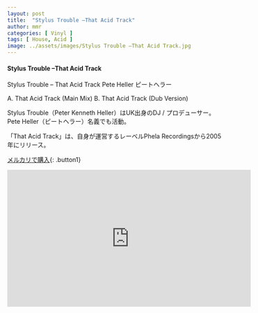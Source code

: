 ```yaml
---
layout: post
title:  "Stylus Trouble –That Acid Track"
author: mmr
categories: [ Vinyl ]
tags: [ House, Acid ]
image: ../assets/images/Stylus Trouble –That Acid Track.jpg
---
```


#### Stylus Trouble –That Acid Track

Stylus Trouble – That Acid Track
Pete Heller ピートヘラー

A.  That Acid Track (Main Mix)
B.  That Acid Track (Dub Version)

Stylus Trouble（Peter Kenneth Heller）はUK出身のDJ / プロデューサー。Pete Heller（ピートヘラー）名義でも活動。

「That Acid Track」は、自身が運営するレーベルPhela Recordingsから2005年にリリース。

[メルカリで購入](https://jp.mercari.com/item/m57512111362?afid=6142608987){: .button1}


<iframe width="560" height="315" src="https://www.youtube.com/embed/NzQ0_D-rlIQ?si=mb3xf729ThqSdmRq" title="YouTube video player" frameborder="0" allow="accelerometer; autoplay; clipboard-write; encrypted-media; gyroscope; picture-in-picture; web-share" referrerpolicy="strict-origin-when-cross-origin" allowfullscreen></iframe>
